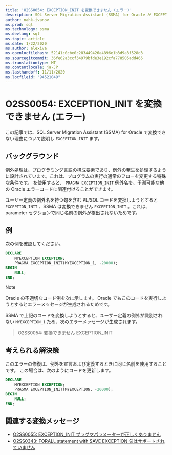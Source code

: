 ```yaml
---
title: 'O2SS0054: EXCEPTION_INIT を変換できません (エラー)'
description: SQL Server Migration Assistant (SSMA) for Oracle が EXCEPTION_INIT エラーメッセージ O2SS0054 を変換できない理由について説明します。
author: nahk-ivanov
ms.prod: sql
ms.technology: ssma
ms.devlang: sql
ms.topic: article
ms.date: 1/22/2020
ms.author: alexiva
ms.openlocfilehash: 52141c0cbe0c283449426a4896e1b3d9a3f528d3
ms.sourcegitcommit: 36fe62a3ccf34979bfde3e192cfa778505add465
ms.translationtype: MT
ms.contentlocale: ja-JP
ms.lasthandoff: 11/11/2020
ms.locfileid: "94521049"
---
```

# <a name="o2ss0054-unable-to-convert-exception_init-error"></a>O2SS0054: EXCEPTION_INIT を変換できません (エラー)

この記事では、SQL Server Migration Assistant (SSMA) for Oracle で変換できない理由について説明し `EXCEPTION_INIT` ます。

## <a name="background"></a>バックグラウンド

例外処理は、プログラミング言語の構成要素であり、例外の発生を処理するように設計されています。これは、プログラムの実行の通常のフローを変更する特殊な条件です。 を使用すると、 `PRAGMA EXCEPTION_INIT` 例外名を、予測可能な他の Oracle エラーコードに関連付けることができます。

ユーザー定義の例外名を持つ句を含む PL/SQL コードを変換しようとすると `EXCEPTION_INIT` 、SSMA は変換できません `EXCEPTION_INIT` 。これは、parameter セクションで同じ名前の例外が検出されないためです。

## <a name="example"></a>例

次の例を確認してください。

```sql
DECLARE
    MYEXCEPTION EXCEPTION;
    PRAGMA EXCEPTION_INIT(MYEXCEPTION_1, -20000);
BEGIN
    NULL;
END;
```

> [!NOTE]
> Oracle の不適切なコード例を次に示します。 Oracle でもこのコードを実行しようとするとエラーメッセージが生成されるためです。

SSMA で上記のコードを変換しようとすると、ユーザー定義の例外が識別されない `MYEXCEPTION_1` ため、次のエラーメッセージが生成されます。

> O2SS0054: 変換できません EXCEPTION_INIT

## <a name="possible-remedies"></a>考えられる解決策

このエラーの修復は、例外を宣言および定義するときに同じ名前を使用することです。 この場合は、次のようにコードを更新します。

```sql
DECLARE
    MYEXCEPTION EXCEPTION;
    PRAGMA EXCEPTION_INIT(MYEXCEPTION, -20000);
BEGIN
    NULL;
END;
```

## <a name="related-conversion-messages"></a>関連する変換メッセージ

* [O2SS0055: EXCEPTION_INIT プラグマパラメーターが正しくありません](o2ss0055.md)
* [O2SS0343: FORALL statement with SAVE EXCEPTION 句はサポートされていません](o2ss0343.md)

